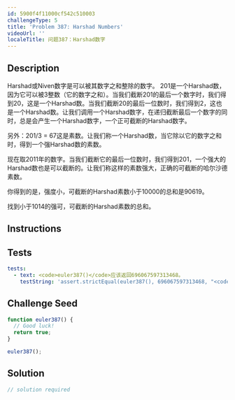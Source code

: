 ```yaml
---
id: 5900f4f11000cf542c510003
challengeType: 5
title: 'Problem 387: Harshad Numbers'
videoUrl: ''
localeTitle: 问题387：Harshad数字
---
```


## Description
<section id="description"> Harshad或Niven数字是可以被其数字之和整除的数字。 201是一个Harshad数，因为它可以被3整数（它的数字之和）。当我们截断201的最后一个数字时，我们得到20，这是一个Harshad数。当我们截断20的最后一位数时，我们得到2，这也是一个Harshad数。让我们调用一个Harshad数字，在递归截断最后一个数字的同时，总是会产生一个Harshad数字，一个正可截断的Harshad数字。 <p>另外：201/3 = 67这是素数。让我们称一个Harshad数，当它除以它的数字之和时，得到一个强Harshad数的素数。 </p><p>现在取2011年的数字。当我们截断它的最后一位数时，我们得到201，一个强大的Harshad数也是可以截断的。让我们称这样的素数强大，正确的可截断的哈尔沙德素数。 </p><p>你得到的是，强度小，可截断的Harshad素数小于10000的总和是90619。 </p><p>找到小于1014的强可，可截断的Harshad素数的总和。 </p></section>

## Instructions
<section id="instructions">
</section>

## Tests
<section id='tests'>

```yml
tests:
  - text: <code>euler387()</code>应该返回696067597313468。
    testString: 'assert.strictEqual(euler387(), 696067597313468, "<code>euler387()</code> should return 696067597313468.");'

```

</section>

## Challenge Seed
<section id='challengeSeed'>

<div id='js-seed'>

```js
function euler387() {
  // Good luck!
  return true;
}

euler387();

```

</div>



</section>

## Solution
<section id='solution'>

```js
// solution required
```
</section>
